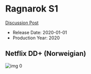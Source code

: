 # Ragnarok S1

[Discussion Post](https://www.avsforum.com/threads/bass-eq-for-filtered-movies.2995212/post-59203538)

* Release Date: 2020-01-01
* Production Year: 2020

## Netflix DD+ (Norweigian)

![img 0](https://i.imgur.com/n0dXWhb.jpg)

